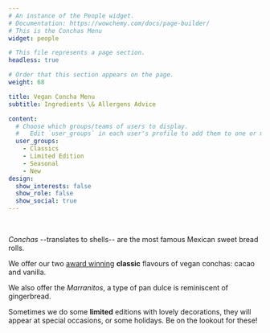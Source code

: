 ```yaml
---
# An instance of the People widget.
# Documentation: https://wowchemy.com/docs/page-builder/
# This is the Conchas Menu
widget: people

# This file represents a page section.
headless: true

# Order that this section appears on the page.
weight: 68

title: Vegan Concha Menu
subtitle: Ingredients \& Allergens Advice

content:
  # Choose which groups/teams of users to display.
  #   Edit `user_groups` in each user's profile to add them to one or more of these groups.
  user_groups:
    - Classics
    - Limited Edition
    - Seasonal
    - New
design:
  show_interests: false
  show_role: false
  show_social: true
---
```

<br> 

_Conchas_ --translates to shells-- are the most famous Mexican sweet bread rolls. 

We offer our two [award winning](https://veganpalsusto.co.uk/post/23-03-01-palsusto-vca/) 
**classic** flavours of vegan conchas: cacao and vanilla. 

We also offer the _Marranitos_, a type of pan dulce is reminiscent of gingerbread.

Sometimes we do some **limited** editions with lovely decorations, they will appear 
at special occasions, or some holidays.
Be on the lookout for these!
